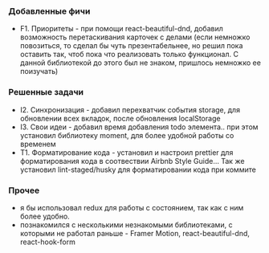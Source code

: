 ### Добавленные фичи

- F1. Приоритеты - при помощи react-beautiful-dnd, добавил возможность перетаскивания карточек с делами (если немножко повозиться, то сделал бы чуть презентабельнее, но решил пока оставить так, чтоб пока что реализовать только функционал. С данной библиотекой до этого был не знаком, пришлось немножко ее поизучать)

### Решенные задачи

- I2. Синхронизация - добавил перехватчик события storage, для обновлении всех вкладок, после обновления localStorage
- I3. Свои идеи - добавил время добавления todo элемента.. при этом установил библиотеку moment, для более удобной работы со временем
- T1. Форматирование кода - установил и настроил prettier для форматирования кода в соотвествии Airbnb Style Guide... Так же установил lint-staged/husky для форматировании кода при коммите

### Прочее

- я бы использовал redux для работы с состоянием, так как с ним более удобно.
- познакомился с несколькими незнакомыми библиотеками, с которыми не работал раньше - Framer Motion, react-beautiful-dnd, react-hook-form

